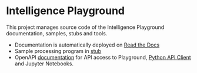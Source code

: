 # Intelligence Playground

This project manages source code of the Intelligence Playground documentation, samples, stubs and tools.

* Documentation is automatically deployed on [Read the Docs](http://playground-docs.readthedocs.io/)
* Sample processing program in [stub](http://github.com/airbusgeo/playground-docs/tree/master/stub)
* OpenAPI [documentation](https://airbusgeo.github.io/geoapi-viewer/?url=https://raw.githubusercontent.com/airbusgeo/playground-docs/master/api/playground_geo_processes_manager_api.yaml) for API access to Playground, [Python API Client](http://playground-docs.readthedocs.io/playground/notebooks/) and Jupyter Notebooks.